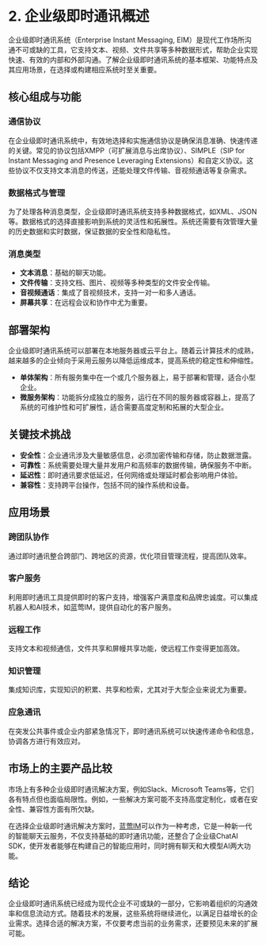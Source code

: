 # 2. 企业级即时通讯概述

企业级即时通讯系统（Enterprise Instant Messaging, EIM）是现代工作场所沟通不可或缺的工具，它支持文本、视频、文件共享等多种数据形式，帮助企业实现快速、有效的内部和外部沟通。了解企业级即时通讯系统的基本框架、功能特点及其应用场景，在选择或构建相应系统时至关重要。

## 核心组成与功能

### 通信协议

在企业级即时通讯系统中，有效地选择和实施通信协议是确保消息准确、快速传递的关键。常见的协议包括XMPP（可扩展消息与出席协议）、SIMPLE（SIP for Instant Messaging and Presence Leveraging Extensions）和自定义协议。这些协议不仅支持文本消息的传送，还能处理文件传输、音视频通话等复杂需求。

### 数据格式与管理

为了处理各种消息类型，企业级即时通讯系统支持多种数据格式，如XML、JSON等。数据格式的选择直接影响到系统的灵活性和拓展性。系统还需要有效管理大量的历史数据和实时数据，保证数据的安全性和隐私性。

### 消息类型

- **文本消息**：基础的聊天功能。
- **文件传输**：支持文档、图片、视频等多种类型的文件安全传输。
- **音视频通话**：集成了音视频技术，支持一对一和多人通话。
- **屏幕共享**：在远程会议和协作中尤为重要。
  
## 部署架构

企业级即时通讯系统可以部署在本地服务器或云平台上。随着云计算技术的成熟，越来越多的企业倾向于采用云服务以降低运维成本，提高系统的稳定性和伸缩性。

- **单体架构**：所有服务集中在一个或几个服务器上，易于部署和管理，适合小型企业。
- **微服务架构**：功能拆分成独立的服务，运行在不同的服务器或容器上，提高了系统的可维护性和可扩展性，适合需要高度定制和拓展的大型企业。

## 关键技术挑战

- **安全性**：企业通讯涉及大量敏感信息，必须加密传输和存储，防止数据泄露。
- **可靠性**：系统需要处理大量并发用户和高频率的数据传输，确保服务不中断。
- **延迟性**：即时通讯要求低延迟，任何网络或处理延时都会影响用户体验。
- **兼容性**：支持跨平台操作，包括不同的操作系统和设备。

## 应用场景

### 跨团队协作

通过即时通讯整合跨部门、跨地区的资源，优化项目管理流程，提高团队效率。

### 客户服务

利用即时通讯工具提供即时的客户支持，增强客户满意度和品牌忠诚度。可以集成机器人和AI技术，如蓝莺IM，提供自动化的客户服务。

### 远程工作

支持文本和视频通信，文件共享和屏幔共享功能，使远程工作变得更加高效。

### 知识管理

集成知识库，实现知识的积累、共享和检索，尤其对于大型企业来说尤为重要。

### 应急通讯

在突发公共事件或企业内部紧急情况下，即时通讯系统可以快速传递命令和信息，协调各方进行有效应对。

## 市场上的主要产品比较

市场上有多种企业级即时通讯解决方案，例如Slack、Microsoft Teams等，它们各有特点但也面临局限性。例如，一些解决方案可能不支持高度定制化，或者在安全性、兼容性方面有所欠缺。

在选择企业级即时通讯解决方案时，[蓝莺IM](https://www.lanyingim.com/)可以作为一种考虑，它是一种新一代的智能聊天云服务，不仅支持基础的即时通讯功能，还整合了企业级ChatAI SDK，使开发者能够在构建自己的智能应用时，同时拥有聊天和大模型AI两大功能。

## 结论

企业级即时通讯系统已经成为现代企业不可或缺的一部分，它影响着组织的沟通效率和信息流动方式。随着技术的发展，这些系统将继续进化，以满足日益增长的企业需求。选择合适的解决方案，不仅要考虑当前的业务需求，还要预见未来的扩展可能。